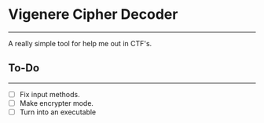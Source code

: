 # Vigenere Cipher Decoder
---
A really simple tool for help me out in CTF's.

## To-Do
---
- [ ] Fix input methods.
- [ ] Make encrypter mode.
- [ ] Turn into an executable

